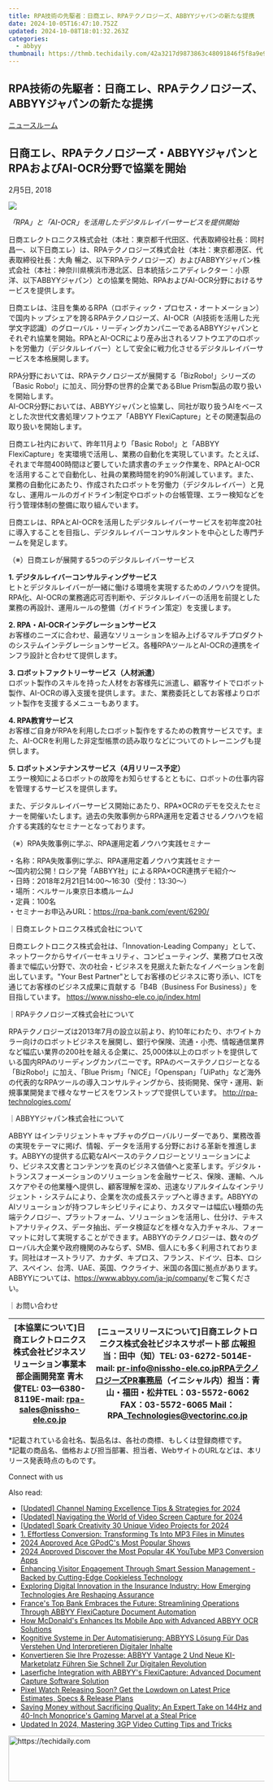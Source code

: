 ```yaml
---
title: RPA技術の先駆者：日商エレ、RPAテクノロジーズ、ABBYYジャパンの新たな提携
date: 2024-10-05T16:47:10.752Z
updated: 2024-10-08T18:01:32.263Z
categories:
  - abbyy
thumbnail: https://thmb.techidaily.com/42a3217d9873863c48091846f5f8a9e9b9b6456440b499628df593e7d229a025.jpg
---
```


## RPA技術の先駆者：日商エレ、RPAテクノロジーズ、ABBYYジャパンの新たな提携

[ニュースルーム](https://tools.techidaily.com/abbyy/products/)

## 日商エレ、RPAテクノロジーズ・ABBYYジャパンとRPAおよびAI-OCR分野で協業を開始

2月5日, 2018

![](https://content.abbyy.com/-/media/project/abbyy/abbyy/branchtemplates/shutterstock_1272462163_1296-x-729.jpg?h=729&iar=0&w=1296)

_「RPA」と「AI-OCR」を活用したデジタルレイバーサービスを提供開始_ 

日商エレクトロニクス株式会社（本社：東京都千代田区、代表取締役社長：岡村 昌一、以下日商エレ）は、RPAテクノロジーズ株式会社（本社：東京都港区、代表取締役社長：大角 暢之、以下RPAテクノロジーズ）およびABBYYジャパン株式会社（本社：神奈川県横浜市港北区、日本統括シニアディレクター：小原 洋、以下ABBYYジャパン）との協業を開始、RPAおよびAI-OCR分野におけるサービスを提供します。

日商エレは、注目を集めるRPA（ロボティック・プロセス・オートメーション）で国内トップシェアを誇るRPAテクノロジーズ、AI-OCR（AI技術を活用した光学文字認識）のグローバル・リーディングカンパニーであるABBYYジャパンとそれぞれ協業を開始。RPAとAI-OCRにより産み出されるソフトウエアのロボットを労働力（デジタルレイバー）として安全に戦力化させるデジタルレイバーサービスを本格展開します。

RPA分野においては、RPAテクノロジーズが展開する「BizRobo!」シリーズの「Basic Robo!」に加え、同分野の世界的企業であるBlue Prism製品の取り扱いを開始します。  
AI-OCR分野においては、ABBYYジャパンと協業し、同社が取り扱うAIをベースとした次世代文書処理ソフトウエア「ABBYY FlexiCapture」とその関連製品の取り扱いを開始します。

日商エレ社内において、昨年11月より「Basic Robo!」と「ABBYY FlexiCapture」を実環境で活用し、業務の自動化を実現しています。たとえば、それまで年間400時間ほど要していた請求書のチェック作業を、RPAとAI-OCRを活用することで自動化し、社員の業務時間を約90%削減しています。また、業務の自動化にあたり、作成されたロボットを労働力（デジタルレイバー）と見なし、運用ルールのガイドライン制定やロボットの台帳管理、エラー検知などを行う管理体制の整備に取り組んでいます。

日商エレは、RPAとAI-OCRを活用したデジタルレイバーサービスを初年度20社に導入することを目指し、デジタルレイバーコンサルタントを中心とした専門チームを発足します。

（※）日商エレが展開する5つのデジタルレイバーサービス

**1\. デジタルレイバーコンサルティングサービス**  
ヒトとデジタルレイバーが一緒に働ける環境を実現するためのノウハウを提供。RPA化、AI-OCRの業務適応可否判断や、デジタルレイバーの活用を前提とした業務の再設計、運用ルールの整備（ガイドライン策定）を支援します。

**2\. RPA・AI-OCRインテグレーションサービス**  
お客様のニーズに合わせ、最適なソリューションを組み上げるマルチプロダクトのシステムインテグレーションサービス。各種RPAツールとAI-OCRの連携をインフラ設計と合わせて提供します。

**3\. ロボットファクトリーサービス（人材派遣）**  
ロボット製作のスキルを持った人材をお客様先に派遣し、顧客サイトでロボット製作、AI-OCRの導入支援を提供します。また、業務委託としてお客様よりロボット製作を支援するメニューもあります。

**4\. RPA教育サービス**  
お客様ご自身がRPAを利用したロボット製作をするための教育サービスです。また、AI-OCRを利用した非定型帳票の読み取りなどについてのトレーニングも提供します。

**5\. ロボットメンテナンスサービス（4月リリース予定）**  
エラー検知によるロボットの故障をお知らせするとともに、ロボットの仕事内容を管理するサービスを提供します。

また、デジタルレイバーサービス開始にあたり、RPA×OCRのデモを交えたセミナーを開催いたします。過去の失敗事例からRPA運用を定着させるノウハウを紹介する実践的なセミナーとなっております。

（※）RPA失敗事例に学ぶ、RPA運用定着ノウハウ実践セミナー

・名称：RPA失敗事例に学ぶ、RPA運用定着ノウハウ実践セミナー  
～国内初公開！ロシア発「ABBYY社」によるRPA×OCR連携デモ紹介～  
・日時：2018年2月21日14:00～16:30（受付：13:30～）  
・場所：ベルサール東京日本橋ルームJ  
・定員：100名  
・セミナーお申込みURL：<https://rpa-bank.com/event/6290/>

｜日商エレクトロニクス株式会社について

日商エレクトロニクス株式会社は、「Innovation-Leading Company」として、ネットワークからサイバーセキュリティ、コンピューティング、業務プロセス改善まで幅広い分野で、次の社会・ビジネスを見据えた新たなイノベーションを創出しています。"Your Best Partner"としてお客様のビジネスに寄り添い、ICTを通じてお客様のビジネス成果に貢献する「B4B（Business For Business）」を目指しています。 <https://www.nissho-ele.co.jp/index.html>

｜RPAテクノロジーズ株式会社について

RPAテクノロジーズは2013年7月の設立以前より、約10年にわたり、ホワイトカラー向けのロボットビジネスを展開し、銀行や保険、流通・小売、情報通信業界など幅広い業界の200社を越える企業に、25,000体以上のロボットを提供している国内RPAのリーディングカンパニーです。RPAのベーステクノロジーとなる「BizRobo!」に加え、「Blue Prism」「NICE」「Openspan」「UiPath」など海外の代表的なRPAツールの導入コンサルティングから、技術開発、保守・運用、新規事業開発まで様々なサービスをワンストップで提供しています。 <http://rpa-technologies.com/>

｜ABBYYジャパン株式会社について

ABBYY はインテリジェントキャプチャのグローバルリーダーであり、業務改善の実現をテーマに掲げ、情報、データを活用する分野における革新を推進します。ABBYYの提供する広範なAIベースのテクノロジーとソリューションにより、ビジネス文書とコンテンツを真のビジネス価値へと変革します。デジタル・トランスフォーメーションのソリューションを金融サービス、保険、運輸、ヘルスケアやその他業種へ提供し、顧客理解を深め、迅速なリアルタイムなインテリジェント・システムにより、企業を次の成長ステップへと導きます。ABBYYのAIソリューションが持つフレキシビリティにより、カスタマーは幅広い種類の先端テクノロジー、プラットフォーム、ソリューションを活用し、仕分け、テキストアナリティクス、データ抽出、データ検証などを様々な入力チャネル、フォーマットに対して実現することができます。ABBYYのテクノロジーは、数々のグローバル大企業や政府機関のみならず、SMB、個人にも多く利用されております。同社はオーストラリア、カナダ、キプロス、フランス、ドイツ、日本、ロシア、スペイン、台湾、UAE、英国、ウクライナ、米国の各国に拠点があります。  
ABBYYについては、<https://www.abbyy.com/ja-jp/company/>をご覧ください。

｜お問い合わせ

| \[本協業について\]日商エレクトロニクス株式会社ビジネスソリューション事業本部企画開発室 青木 俊TEL: 03—6380-8119E-mail: rpa-sales@nissho-ele.co.jp | \[ニュースリリースについて\]日商エレクトロニクス株式会社ビジネスサポート部 広報担当：田中（知）TEL: 03-6272-5014E-mail: pr-info@nissho-ele.co.jpRPAテクノロジーズPR事務局（イニシャル内）担当：青山・福田・松井TEL：03-5572-6062 FAX：03-5572-6065 Mail：RPA\_Technologies@vectorinc.co.jp |
| ----------------------------------------------------------------------------------------------------- | ------------------------------------------------------------------------------------------------------------------------------------------------------------------------------------------------------------- |

\*記載されている会社名、製品名は、各社の商標、もしくは登録商標です。  
\*記載の商品名、価格および担当部署、担当者、WebサイトのURLなどは、本リリース発表時点のものです。

Connect with us

<ins class="adsbygoogle"
     style="display:block"
     data-ad-format="autorelaxed"
     data-ad-client="ca-pub-7571918770474297"
     data-ad-slot="1223367746"></ins>

<ins class="adsbygoogle"
     style="display:block"
     data-ad-client="ca-pub-7571918770474297"
     data-ad-slot="8358498916"
     data-ad-format="auto"
     data-full-width-responsive="true"></ins>

<span class="atpl-alsoreadstyle">Also read:</span>
<div><ul>
<li><a href="https://youtube-webster.techidaily.com/ed-channel-naming-excellence-tips-and-strategies-for-2024/"><u>[Updated] Channel Naming Excellence Tips & Strategies for 2024</u></a></li>
<li><a href="https://remote-screen-capture.techidaily.com/updated-navigating-the-world-of-video-screen-capture-for-2024/"><u>[Updated] Navigating the World of Video Screen Capture for 2024</u></a></li>
<li><a href="https://article-tips.techidaily.com/updated-spark-creativity-30-unique-video-projects-for-2024/"><u>[Updated] Spark Creativity 30 Unique Video Projects for 2024</u></a></li>
<li><a href="https://win-cloud.techidaily.com/1-effortless-conversion-transforming-ts-into-mp3-files-in-minutes/"><u>1. Effortless Conversion: Transforming Ts Into MP3 Files in Minutes</u></a></li>
<li><a href="https://extra-hints.techidaily.com/2024-approved-ace-gpodcs-most-popular-shows/"><u>2024 Approved Ace GPodC's Most Popular Shows</u></a></li>
<li><a href="https://fox-friendly.techidaily.com/2024-approved-discover-the-most-popular-4k-youtube-mp3-conversion-apps/"><u>2024 Approved Discover the Most Popular 4K YouTube MP3 Conversion Apps</u></a></li>
<li><a href="https://solve-marvelous.techidaily.com/enhancing-visitor-engagement-through-smart-session-management-backed-by-cutting-edge-cookieless-technology/"><u>Enhancing Visitor Engagement Through Smart Session Management - Backed by Cutting-Edge Cookieless Technology</u></a></li>
<li><a href="https://solve-marvelous.techidaily.com/exploring-digital-innovation-in-the-insurance-industry-how-emerging-technologies-are-reshaping-assurance/"><u>Exploring Digital Innovation in the Insurance Industry: How Emerging Technologies Are Reshaping Assurance</u></a></li>
<li><a href="https://solve-marvelous.techidaily.com/frances-top-bank-embraces-the-future-streamlining-operations-through-abbyy-flexicapture-document-automation/"><u>France's Top Bank Embraces the Future: Streamlining Operations Through ABBYY FlexiCapture Document Automation</u></a></li>
<li><a href="https://solve-marvelous.techidaily.com/how-mcdonalds-enhances-its-mobile-app-with-advanced-abbyy-ocr-solutions/"><u>How McDonald's Enhances Its Mobile App with Advanced ABBYY OCR Solutions</u></a></li>
<li><a href="https://solve-marvelous.techidaily.com/kognitive-systeme-in-der-automatisierung-abbyys-losung-fur-das-verstehen-und-interpretieren-digitaler-inhalte/"><u>Kognitive Systeme in Der Automatisierung: ABBYYS Lösung Für Das Verstehen Und Interpretieren Digitaler Inhalte</u></a></li>
<li><a href="https://solve-marvelous.techidaily.com/konvertieren-sie-ihre-prozesse-abbyy-vantage-2-und-neue-ki-marketplatz-fuhren-sie-schnell-zur-digitalen-revolution/"><u>Konvertieren Sie Ihre Prozesse: ABBYY Vantage 2 Und Neue KI-Marketplatz Führen Sie Schnell Zur Digitalen Revolution</u></a></li>
<li><a href="https://solve-marvelous.techidaily.com/laserfiche-integration-with-abbyys-flexicapture-advanced-document-capture-software-solution/"><u>Laserfiche Integration with ABBYY's FlexiCapture: Advanced Document Capture Software Solution</u></a></li>
<li><a href="https://technical-tips.techidaily.com/pixel-watch-releasing-soon-get-the-lowdown-on-latest-price-estimates-specs-and-release-plans/"><u>Pixel Watch Releasing Soon? Get the Lowdown on Latest Price Estimates, Specs & Release Plans</u></a></li>
<li><a href="https://hardware-tips.techidaily.com/saving-money-without-sacrificing-quality-an-expert-take-on-144hz-and-40-inch-monoprices-gaming-marvel-at-a-steal-price/"><u>Saving Money without Sacrificing Quality: An Expert Take on 144Hz and 40-Inch Monoprice's Gaming Marvel at a Steal Price</u></a></li>
<li><a href="https://ai-driven-video-production.techidaily.com/updated-in-2024-mastering-3gp-video-cutting-tips-and-tricks/"><u>Updated In 2024, Mastering 3GP Video Cutting Tips and Tricks</u></a></li>
</ul></div>

<!-- affiliate ads begin -->
<a href="https://appsumo.8odi.net/c/5597632/2151866/7443" target="_top" id="2151866">
  <img src="//a.impactradius-go.com/display-ad/7443-2151866" border="0" alt="https://techidaily.com" width="728" height="90"/>
</a>
<img height="0" width="0" src="https://appsumo.8odi.net/i/5597632/2151866/7443" style="position:absolute;visibility:hidden;" border="0" />
<!-- affiliate ads end -->

